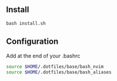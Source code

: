 ## Install
```
bash install.sh
```

## Configuration

Add at the end of your .bashrc

```bash
source $HOME/.dotfiles/base/bash_nvim
source $HOME/.dotfiles/base/bash_aliases
```

